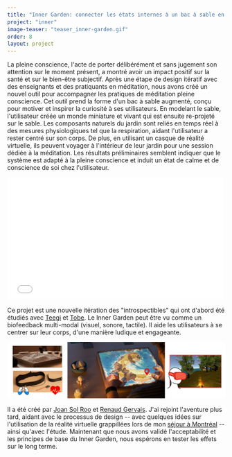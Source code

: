```yaml
---
title: "Inner Garden: connecter les états internes à un bac à sable en réalité mixte"
project: "inner"
image-teaser: "teaser_inner-garden.gif"
order: 8
layout: project
---
```


La pleine conscience, l'acte de porter délibérément et sans jugement son attention sur le moment présent, a montré avoir un impact positif sur la santé et sur le bien-être subjectif. Après une étape de design itératif avec des enseignants et des pratiquants en méditation, nous avons créé un nouvel outil pour accompagner les pratiques de méditation pleine conscience. Cet outil prend la forme d'un bac à sable augmenté, conçu pour motiver et inspirer la curiosité à ses utilisateurs. En modelant le sable, l'utilisateur créée un monde miniature et vivant qui est ensuite re-projeté sur le sable. Les composants naturels du jardin sont reliés en temps réel à des mesures physiologiques tel que la respiration, aidant l'utilisateur a rester centré sur son corps. De plus, en utilisant un casque de réalité virtuelle, ils peuvent voyager à l'intérieur de leur jardin pour une session dédiée à la méditation. Les résultats préliminaires semblent indiquer que le système est adapté à la pleine conscience et induit un état de calme et de conscience de soi chez l'utilisateur.

<iframe src="//player.vimeo.com/video/200217398" width="500" height="281" frameborder="0" webkitallowfullscreen mozallowfullscreen allowfullscreen ></iframe>

Ce projet est une nouvelle itération des "introspectibles" qui ont d'abord été étudiés avec [Teegi](/fr/projects/teegi/) et [Tobe](/fr/projects/tobe/). Le Inner Garden peut être vu comme un biofeedback  multi-modal (visuel, sonore, tactile). Il aide les utilisateurs à se centrer sur leur corps, d'une manière ludique et engageante.

![Inner Garden: un bac à sable augmenté et un biofeedback multi-modal](/images/inner-garden/teaser.jpg)


Il a été créé par [Joan Sol Roo](http://people.bordeaux.inria.fr/jroo/) et [Renaud Gervais](http://renaudgervais.com/). J'ai rejoint l'aventure plus tard, aidant avec le processus de design -- avec quelques idées sur l'utilisation de la réalité virtuelle grappillées lors de mon [séjour à Montréal](http://vrrelated.com/thought-powered-vr-is-becoming-real/) -- ainsi qu'avec l'étude. Maintenant que nous avons validé l'acceptabilité et les principes de base du Inner Garden, nous espérons en tester les effets sur le long terme.

